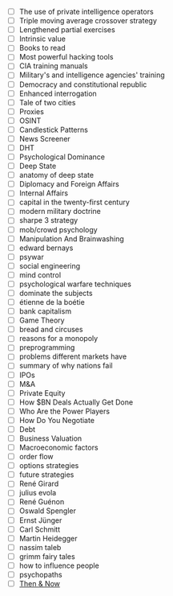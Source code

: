  - [ ] The use of private intelligence operators
 - [ ] Triple moving average crossover strategy
 - [ ] Lengthened partial exercises
 - [ ] Intrinsic value
 - [ ] Books to read
 - [ ] Most powerful hacking tools
 - [ ] CIA training manuals
 - [ ] Military's and intelligence agencies' training
 - [ ] Democracy and constitutional republic
 - [ ] Enhanced interrogation
 - [ ] Tale of two cities
 - [ ] Proxies
 - [ ] OSINT
 - [ ] Candlestick Patterns
 - [ ] News Screener
 - [ ] DHT
 - [ ] Psychological Dominance
 - [ ] Deep State
 - [ ] anatomy of deep state
 - [ ] Diplomacy and Foreign Affairs
 - [ ] Internal Affairs
 - [ ] capital in the twenty-first century
 - [ ] modern military doctrine
 - [ ] sharpe 3 strategy
 - [ ] mob/crowd psychology
 - [ ] Manipulation And Brainwashing
 - [ ] edward bernays
 - [ ] psywar
 - [ ] social engineering
 - [ ] mind control
 - [ ] psychological warfare techniques
 - [ ] dominate the subjects
 - [ ] étienne de la boétie 
 - [ ] bank capitalism
 - [ ] Game Theory
 - [ ] bread and circuses
 - [ ] reasons for a monopoly
 - [ ] preprogramming
 - [ ] problems different markets have
 - [ ] summary of why nations fail
 - [ ] IPOs
 - [ ] M&A
 - [ ] Private Equity
 - [ ] How $BN Deals Actually Get Done
 - [ ] Who Are the Power Players
 - [ ] How Do You Negotiate
 - [ ] Debt
 - [ ] Business Valuation
 - [ ] Macroeconomic factors
 - [ ] order flow
 - [ ] options strategies
 - [ ] future strategies
 - [ ] René Girard
 - [ ] julius evola
 - [ ] René Guénon
 - [ ] Oswald Spengler
 - [ ] Ernst Jünger
 - [ ] Carl Schmitt
 - [ ] Martin Heidegger
 - [ ] nassim taleb
 - [ ] grimm fairy tales
 - [ ] how to influence people
 - [ ] psychopaths
 - [ ] [Then & Now](https://www.youtube.com/@ThenNow/videos)